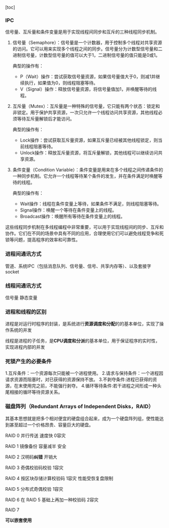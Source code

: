 [toc]

### IPC

信号量、互斥量和条件变量是用于实现线程间同步和互斥的三种线程同步机制。

1. 信号量（Semaphore）：信号量是一个计数器，用于控制多个线程对共享资源的访问。它可以用来实现多个线程之间的同步。信号量分为计数型信号量和二进制信号量，计数型信号量的值可以大于1，二进制信号量的值只能是0或1。

   典型的操作有：

   - P（Wait）操作：尝试获取信号量资源，如果信号量值大于0，则减1并继续执行，如果值为0，则线程阻塞等待。
   - V（Signal）操作：释放信号量资源，将信号量值加1，并唤醒等待的线程。

2. 互斥量（Mutex）：互斥量是一种特殊的信号量，它只能有两个状态：锁定和非锁定。用于保护共享资源，一次只允许一个线程访问共享资源，其他线程必须等待互斥量解锁后才能访问。

   典型的操作有：

   - Lock操作：尝试获取互斥量资源，如果互斥量已经被其他线程锁定，则当前线程阻塞等待。
   - Unlock操作：释放互斥量资源，将互斥量解锁，其他线程可以继续访问共享资源。

3. 条件变量（Condition Variable）：条件变量是用来在多个线程之间传递条件的一种同步机制。它允许一个线程等待某个条件的发生，并在条件满足时唤醒等待的线程。

   典型的操作有：

   - Wait操作：线程在条件变量上等待，如果条件不满足，则线程阻塞等待。
   - Signal操作：唤醒一个等待在条件变量上的线程。
   - Broadcast操作：唤醒所有等待在条件变量上的线程。

这些线程同步机制在多线程编程中非常重要，可以用于实现线程间的同步、互斥和协作。它们在不同的场景中具有不同的应用，合理使用它们可以避免线程竞争和死锁等问题，提高程序的效率和可靠性。

### 进程间通讯方式

管道、系统IPC（包括消息队列、信号量、信号、共享内存等）、以及套接字socket

### 线程间通讯方式

信号量 静态变量

### 进程和线程的区别

进程是对运行时程序的封装，是系统进行**资源调度和分配**的的基本单位，实现了操作系统的并发

线程是进程的子任务，是**CPU调度和分派**的基本单位，用于保证程序的实时性，实现进程内部的并发

### 死锁产生的必要条件

1.互斥条件：一个资源每次只能被一个进程使用。
2.请求与保持条件：一个进程因请求资源而阻塞时，对已获得的资源保持不放。
3.不剥夺条件:进程已获得的资源，在末使用完之前，不能强行剥夺。
4.循环等待条件:若干进程之间形成一种头尾相接的循环等待资源关系。

### 磁盘阵列（Redundant Arrays of Independent Disks，RAID）

​		其基本思想就是把多个相对便宜的硬盘组合起来，成为一个硬盘阵列组，使性能达到甚至超过一个价格昂贵、容量巨大的硬盘。

RAID 0  并行传送 速度快 0容灾

RAID 1 镜像备份 容量减半 安全

RAID 2 汉明码**纠错** 开销大

RAID 3 奇偶校验码校验 1容灾

RAID 4 按区块存储计算校验码 1容灾 性能受恢复盘限制

RAID 5 分布式奇偶校验 1容灾

RAID 6 在 RAID 5 基础上再加一种校验码 2容灾

RAID 7

**可以嵌套使用**